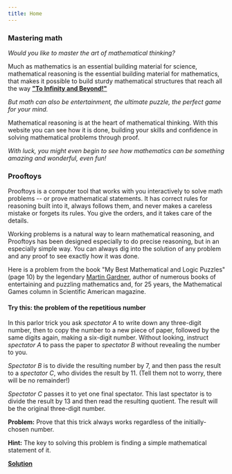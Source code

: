 ```yaml
---
title: Home
---
```


### Mastering math

*Would you like to master the art of mathematical thinking?*

Much as mathematics is an essential building material for science,
mathematical reasoning is the essential building material for
mathematics, that makes it possible to build sturdy mathematical
structures that reach all the way **<a target=_blank
href="https://www.youtube.com/watch?v=2VSYmGSJtCA">"To Infinity and
Beyond!"</a>**

*But math can also be entertainment, the ultimate puzzle, the
perfect game for your mind.*

Mathematical reasoning is at the heart of mathematical thinking.  With
this website you can see how it is done, building your skills and
confidence in solving mathematical problems through proof.

*With luck, you might even begin to see how mathematics can be
something amazing and wonderful, even fun!*

### Prooftoys

Prooftoys is a computer tool that works with you interactively to
solve math problems -- or prove mathematical statements.  It has
correct rules for reasoning built into it, always follows them, and
never makes a careless mistake or forgets its rules.  You give the
orders, and it takes care of the details.

Working problems is a natural way to learn mathematical reasoning, and
Prooftoys has been designed especially to do precise reasoning, but in
an especially simple way.  You can always dig into the solution of any
problem and any proof to see exactly how it was done.

Here is a problem from the book "My Best Mathematical and Logic
Puzzles" (page 10) by the legendary <a target=_blank
href="https://en.wikipedia.org/wiki/Martin_Gardner">Martin
Gardner</a>, author of numerous books of entertaining and puzzling
mathematics and, for 25 years, the Mathematical Games column in
Scientific American magazine.

#### Try this: the problem of the repetitious number

In this parlor trick you ask *spectator A* to write down any three-digit
number, then to copy the number to a new piece of paper, followed by
the same digits again, making a six-digit number.  Without looking,
instruct *spectator A* to pass the paper to *spectator B* without
revealing the number to you.

*Spectator B* is to divide the resulting number by 7, and then pass the
result to a *spectator C*, who divides the result by 11. (Tell them not
to worry, there will be no remainder!)

*Spectator C* passes it to yet one final spectator.  This last
spectator is to divide the result by 13 and then read the resulting
quotient.  The result will be the original three-digit number.

**Problem:** Prove that this trick always works regardless of the
initially-chosen number.

**Hint:** The key to solving this problem is finding a simple
mathematical statement of it.

**[Solution](/basic-solutions/)**
